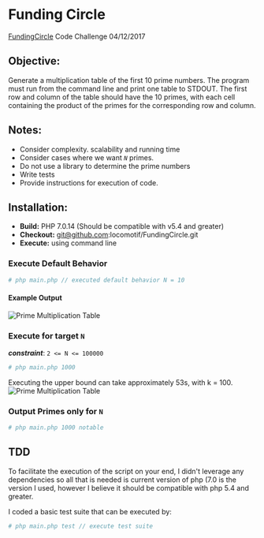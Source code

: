 # Funding Circle

[FundingCircle](https://www.fundingcircle.com) Code Challenge 04/12/2017

## Objective:
Generate a multiplication table of the first 10 prime numbers.  The program must run from the command line and print one table to STDOUT.  The first row and column of the table should have the 10 primes, with each cell containing the product of the primes for the corresponding row and column.


## Notes:
- Consider complexity. scalability and running time
- Consider cases where we want *`N`* primes.
- Do not use a library to determine the prime numbers
- Write tests
- Provide instructions for execution of code.

## Installation:
- **Build:** PHP 7.0.14 (Should be compatible with v5.4 and greater)
- **Checkout:** git@github.com:locomotif/FundingCircle.git
- **Execute:** using command line

### Execute Default Behavior
```php
# php main.php // executed default behavior N = 10
```
#### Example Output
![Prime Multiplication Table](https://github.com/locomotif/FundingCircle/images/PrimeMultiplicationTable.png)

### Execute for target `N`
***constraint***: `2 <= N <= 100000`

```php
# php main.php 1000
```
Executing the upper bound can take approximately 53s, with k = 100.
![Prime Multiplication Table](https://github.com/locomotif/FundingCircle/images/MillerRabin_Test_accuracy_factor.png)

### Output Primes only for `N`

```php
# php main.php 1000 notable
```

## TDD
To facilitate the execution of the script on your end, I didn't leverage any dependencies so all that is needed is current version of php (7.0 is the version I used, however I believe it should be compatible with php 5.4 and greater.

I coded a basic test suite that can be executed by:

```php
# php main.php test // execute test suite
```

